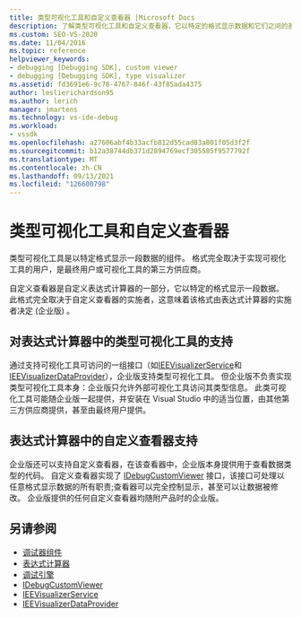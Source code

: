 ```yaml
---
title: 类型可视化工具和自定义查看器 |Microsoft Docs
description: 了解类型可视化工具和自定义查看器，它以特定的格式显示数据和它们之间的差异。
ms.custom: SEO-VS-2020
ms.date: 11/04/2016
ms.topic: reference
helpviewer_keywords:
- debugging [Debugging SDK], custom viewer
- debugging [Debugging SDK], type visualizer
ms.assetid: fd3691e6-9c78-4767-846f-43f85ada4375
author: leslierichardson95
ms.author: lerich
manager: jmartens
ms.technology: vs-ide-debug
ms.workload:
- vssdk
ms.openlocfilehash: a27606abf4b33acfb812d55cad83a801f05d3f2f
ms.sourcegitcommit: b12a38744db371d2894769ecf305585f9577792f
ms.translationtype: MT
ms.contentlocale: zh-CN
ms.lasthandoff: 09/13/2021
ms.locfileid: "126600798"
---
```

# <a name="type-visualizer-and-custom-viewer"></a>类型可视化工具和自定义查看器
类型可视化工具是以特定格式显示一段数据的组件。 格式完全取决于实现可视化工具的用户，是最终用户或可视化工具的第三方供应商。

 自定义查看器是自定义表达式计算器的一部分，它以特定的格式显示一段数据。 此格式完全取决于自定义查看器的实施者，这意味着该格式由表达式计算器的实施者决定 (企业版) 。

## <a name="support-for-type-visualizers-in-an-expression-evaluator"></a>对表达式计算器中的类型可视化工具的支持
 通过支持可视化工具可访问的一组接口（如[IEEVisualizerService](../../extensibility/debugger/reference/ieevisualizerservice.md)和[IEEVisualizerDataProvider](../../extensibility/debugger/reference/ieevisualizerdataprovider.md)），企业版支持类型可视化工具。 但企业版不负责实现类型可视化工具本身：企业版只允许外部可视化工具访问其类型信息。 此类可视化工具可能随企业版一起提供，并安装在 Visual Studio 中的适当位置，由其他第三方供应商提供，甚至由最终用户提供。

## <a name="support-for-custom-viewers-in-an-expression-evaluator"></a>表达式计算器中的自定义查看器支持
 企业版还可以支持自定义查看器，在该查看器中，企业版本身提供用于查看数据类型的代码。 自定义查看器实现了 [IDebugCustomViewer](../../extensibility/debugger/reference/idebugcustomviewer.md) 接口，该接口可处理以任意格式显示数据的所有职责;查看器可以完全控制显示，甚至可以让数据被修改。 企业版提供的任何自定义查看器均随附产品时的企业版。

## <a name="see-also"></a>另请参阅
- [调试器组件](../../extensibility/debugger/debugger-components.md)
- [表达式计算器](../../extensibility/debugger/expression-evaluator.md)
- [调试引擎](../../extensibility/debugger/debug-engine.md)
- [IDebugCustomViewer](../../extensibility/debugger/reference/idebugcustomviewer.md)
- [IEEVisualizerService](../../extensibility/debugger/reference/ieevisualizerservice.md)
- [IEEVisualizerDataProvider](../../extensibility/debugger/reference/ieevisualizerdataprovider.md)

